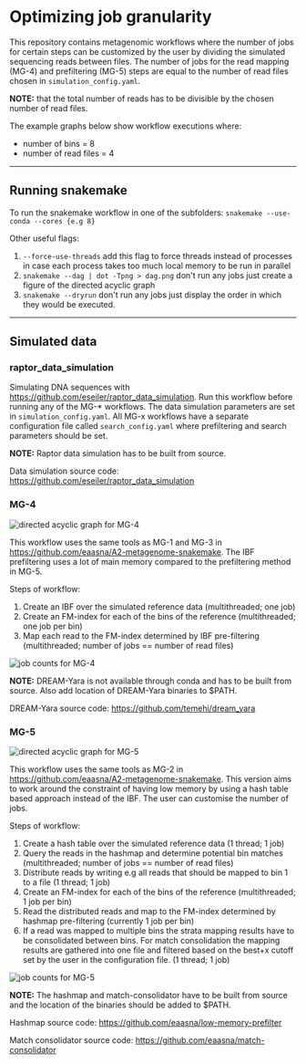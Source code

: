 # Optimizing job granularity

This repository contains metagenomic workflows where the number of jobs for certain steps can be customized by the user by dividing the simulated sequencing reads between files. The number of jobs for the read mapping (MG-4) and prefiltering (MG-5) steps are equal to the number of read files chosen in `simulation_config.yaml`. 

**NOTE:** that the total number of reads has to be divisible by the chosen number of read files.  

The example graphs below show workflow executions where:
- number of bins = 8
- number of read files = 4

---

## Running snakemake

To run the snakemake workflow in one of the subfolders:
`snakemake --use-conda --cores {e.g 8}`

Other useful flags:
1. `--force-use-threads` add this flag to force threads instead of processes in case each process takes too much local memory to be run in parallel 
2. `snakemake --dag | dot -Tpng > dag.png` don't run any jobs just create a figure of the directed acyclic graph
3. `snakemake --dryrun` don't run any jobs just display the order in which they would be executed.

---

## Simulated data

### raptor_data_simulation
Simulating DNA sequences with https://github.com/eseiler/raptor_data_simulation.
Run this workflow before running any of the MG-* workflows. The data simulation parameters are set in `simulation_config.yaml`. All MG-x workflows have a separate configuration file called `search_config.yaml` where prefiltering and search parameters should be set. 

**NOTE:** Raptor data simulation has to be built from source. 

Data simulation source code:
https://github.com/eseiler/raptor_data_simulation


### MG-4
![directed acyclic graph for MG-4](https://github.com/eaasna/A2-job-granularity/blob/main/MG-4/dag.png)

This workflow uses the same tools as MG-1 and MG-3 in https://github.com/eaasna/A2-metagenome-snakemake. The IBF prefiltering uses a lot of main memory compared to the prefiltering method in MG-5.

Steps of workflow:
1. Create an IBF over the simulated reference data (multithreaded; one job)
2. Create an FM-index for each of the bins of the reference (multithreaded; one job per bin)
3. Map each read to the FM-index determined by IBF pre-filtering (multithreaded; number of jobs == number of read files) 

![job counts for MG-4](https://github.com/eaasna/A2-job-granularity/blob/main/MG-4/job_count.png)

**NOTE:** DREAM-Yara is not available through conda and has to be built from source. Also add location of DREAM-Yara binaries to $PATH.

DREAM-Yara source code:
https://github.com/temehi/dream_yara


### MG-5
![directed acyclic graph for MG-5](https://github.com/eaasna/A2-job-granularity/blob/main/MG-5/dag.png)

This workflow uses the same tools as MG-2 in  https://github.com/eaasna/A2-metagenome-snakemake. This version aims to work around the constraint of having low memory by using a hash table based approach instead of the IBF. The user can customise the number of jobs. 

Steps of workflow:
1. Create a hash table over the simulated reference data (1 thread; 1 job)
2. Query the reads in the hashmap and determine potential bin matches (multithreaded; number of jobs == number of read files)
3. Distribute reads by writing e.g all reads that should be mapped to bin 1 to a file (1 thread; 1 job)
4. Create an FM-index for each of the bins of the reference (multithreaded; 1 job per bin)
5. Read the distributed reads and map to the FM-index determined by hashmap pre-filtering (currently 1 job per bin)
6. If a read was mapped to multiple bins the strata mapping results have to be consolidated between bins. For match consolidation the mapping results are gathered into one file and filtered based on the best+x cutoff set by the user in the configuration file. (1 thread; 1 job)

![job counts for MG-5](https://github.com/eaasna/A2-job-granularity/blob/main/MG-5/job_count.png)

**NOTE:** The hashmap and match-consolidator have to be built from source and the location of the binaries should be added to $PATH.

Hashmap source code: 
https://github.com/eaasna/low-memory-prefilter

Match consolidator source code:
https://github.com/eaasna/match-consolidator
